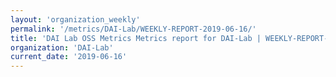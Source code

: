 ```yaml
---
layout: 'organization_weekly'
permalink: '/metrics/DAI-Lab/WEEKLY-REPORT-2019-06-16/'
title: 'DAI Lab OSS Metrics Metrics report for DAI-Lab | WEEKLY-REPORT-2019-06-16'
organization: 'DAI-Lab'
current_date: '2019-06-16'
---
```

